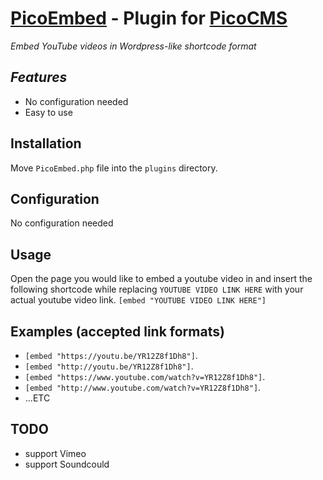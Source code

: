 [PicoEmbed](http://s4ad.github.io/PicoEmbed/) - Plugin for [PicoCMS](https://github.com/picocms/Pico)
========================
*Embed YouTube videos in Wordpress-like shortcode format*


*Features*
-------------------
+ No configuration needed
+ Easy to use


Installation
-------------------
Move `PicoEmbed.php` file into the `plugins` directory.



Configuration
-------------------
No configuration needed


Usage
-------------------
Open the page you would like to embed a youtube video in and insert the following shortcode while replacing `YOUTUBE VIDEO LINK HERE` with your actual youtube video link.
`[embed "YOUTUBE VIDEO LINK HERE"]`


Examples (accepted link formats)
--------------------------------------

+ `[embed "https://youtu.be/YR12Z8f1Dh8"]`.
+ `[embed "http://youtu.be/YR12Z8f1Dh8"]`.
+ `[embed "https://www.youtube.com/watch?v=YR12Z8f1Dh8"]`.
+ `[embed "http://www.youtube.com/watch?v=YR12Z8f1Dh8"]`.
+ ...ETC



TODO
-------------------
+ support Vimeo
+ support Soundcould

